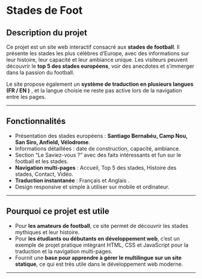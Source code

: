 # Stades de Foot

## Description du projet
Ce projet est un site web interactif consacré aux **stades de football**. Il présente les stades les plus célèbres d’Europe, avec des informations sur leur histoire, leur capacité et leur ambiance unique. Les visiteurs peuvent découvrir le **top 5 des stades européens**, voir des anecdotes et s’immerger dans la passion du football.

Le site propose également un **système de traduction en plusieurs langues (FR / EN )** , et la langue choisie ne reste pas active lors de la navigation entre les pages.

---

## Fonctionnalités
- Présentation des stades européens : **Santiago Bernabéu, Camp Nou, San Siro, Anfield, Vélodrome**.  
- Informations détaillées : date de construction, capacité, ambiance.  
- Section “Le Saviez-vous ?” avec des faits intéressants et fun sur le football et les stades.  
- **Navigation multi-pages** : Accueil, Top 5 des stades, Histoire des stades, Contact, Vidéo.  
- **Traduction instantanée** : Français et Anglais .  
- Design responsive et simple à utiliser sur mobile et ordinateur.

---

## Pourquoi ce projet est utile
- Pour **les amateurs de football**, ce site permet de découvrir les stades mythiques et leur histoire.  
- Pour **les étudiants ou débutants en développement web**, c’est un exemple de projet pratique intégrant HTML, CSS et JavaScript pour la traduction et la navigation multi-pages.  
- Fournit une **base pour apprendre à gérer le multilingue sur un site statique**, ce qui est très utile dans le développement web moderne.
---
